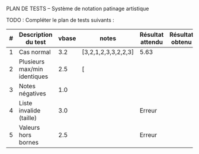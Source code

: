 PLAN DE TESTS – Système de notation patinage artistique

TODO : Compléter le plan de tests suivants : 

| # | Description du test          | vbase | notes               | Résultat attendu | Résultat obtenu |
|---|------------------------------|-------|---------------------|------------------|-----------------|
| 1 | Cas normal                   | 3.2   | [3,2,1,2,3,3,2,2,3] | 5.63             |                 |
| 2 | Plusieurs max/min identiques | 2.5   | [                   |                  |                 |
| 3 | Notes négatives              | 1.0   |                     |                  |                 |
| 4 | Liste invalide (taille)      | 3.0   |                     | Erreur           |                 |
| 5 | Valeurs hors bornes          | 2.5   |                     | Erreur           |                 |

